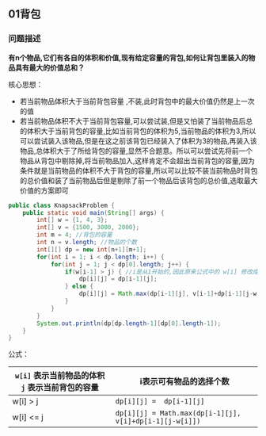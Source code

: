 ## 01背包

### 问题描述

**有n个物品,它们有各自的体积和价值,现有给定容量的背包,如何让背包里装入的物品具有最大的价值总和？**

核心思想： 

- 若当前物品体积大于当前背包容量 ,不装,此时背包中的最大价值仍然是上一次的值
- 若当前物品体积不大于当前背包容量,可以尝试装,但是又怕装了当前物品后总的体积大于当前背包的容量,比如当前背包的体积为5,当前物品的体积为3,所以可以尝试装入该物品,但是在这之前该背包已经装入了体积为3的物品,再装入该物品,总体积大于了所给背包的容量,显然不合题意。所以可以尝试先将前一个物品从背包中剔除掉,将当前物品加入,这样肯定不会超出当前背包的容量,因为条件就是当前物品的体积不大于背包的容量,所以可以比较不装当前物品时背包的总价值和装了当前物品后但是剔除了前一个物品后该背包的总价值,选取最大价值的方案即可

```java
public class KnapsackProblem {
    public static void main(String[] args) {
        int[] w = {1, 4, 3};
        int[] v = {1500, 3000, 2000};
        int m = 4; //背包的容量
        int n = v.length; //物品的个数
        int[][] dp = new int[n+1][m+1];
        for(int i = 1; i < dp.length; i++) {
            for(int j = 1; j < dp[0].length; j++) {
                if(w[i-1] > j) { //i是从1开始的,因此原来公式中的 w[i] 修改成 w[i-1]
                    dp[i][j] = dp[i-1][j];
                } else {
                    dp[i][j] = Math.max(dp[i-1][j], v[i-1]+dp[i-1][j-w[i-1]]);
                }
            }
        }
        System.out.println(dp[dp.length-1][dp[0].length-1]);
    }
}
```

公式：

| `w[i]` 表示当前物品的体积  `j` 表示当前背包的容量 | i表示可有物品的选择个数                                 |
| ------------------------------------------------- | ------------------------------------------------------- |
| w[i] > j                                          | `dp[i][j] =  dp[i-1][j]`                                |
| w[i] <= j                                         | `dp[i][j] = Math.max(dp[i-1][j], v[i]+dp[i-1][j-w[i]])` |

